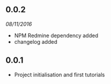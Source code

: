 ## 0.0.2 

*08/11/2016*

* NPM Redmine dependency added
* changelog added

## 0.0.1
* Project initialisation and first tutorials


